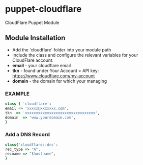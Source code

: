 puppet-cloudflare
==================

CloudFlare Puppet Module

## Module Installation

* Add the 'cloudflare' folder into your module path
* Include the class and configure the relevant variables for your CloudFlare account:
* __email__ - your cloudflare email
* __tkn__ - found under Your Account > API key: https://www.cloudflare.com/my-account
* __domain__ - the domain for which your managing

### EXAMPLE

```ruby
class { 'cloudflare':
email => 'xxxxx@xxxxxxx.com',
tkn  => 'xxxxxxxxxxxxxxxxxxxxxxxxxxxxxxxx',
domain  => 'www.yourdomain.com',
}
```

### Add a DNS Record

```ruby
class{'cloudflare::dns':
rec_type => "A",
recname => "$hostname",
}
```

